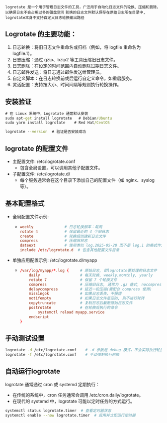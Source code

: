 `logrotate 是一个用于管理日志文件的工具，广泛用于自动化日志文件的轮换、压缩和删除，以确保日志不会占用过多的磁盘空间`
`轮换的日志文件默认保存在原始日志所在目录中, logrotate本身不支持自定义日志轮换输出路径`
## Logrotate 的主要功能：
  1. 日志轮换：将旧日志文件重命名或归档（例如，将 logfile 重命名为 logfile.1）。
  2. 日志压缩：通过 gzip、bzip2 等工具压缩旧日志文件。
  3. 日志删除：在设定的时间范围内自动删除过期日志文件。
  4. 日志邮件发送：将日志通过邮件发送给管理员。
  5. 自定义脚本：在日志轮换前或后运行自定义命令，如重启服务。
  6. 灵活配置：支持按大小、时间间隔等规则执行轮换操作。

## 安装验证

```cmd
# 在 Linux 系统中，Logrotate 通常默认安装
sudo apt-get install logrotate   # Debian/Ubuntu
sudo yarn install logrotate    # Red Hat/CentOS

logrotate --version  # 验证是否安装成功
```

## logrotate 的配置文件
- 主配置文件: /etc/logrotate.conf
  - 包含全局设置，可以调用其他子配置文件。
- 子配置文件: /etc/logrotate.d/
  - 每个服务通常会在这个目录下添加自己的配置文件（如 nginx、syslog 等）。
 
## 基本配置格式
- 全局配置文件示例:
  - ```conf
    weekly              # 日志轮换频率：每周
    rotate 4            # 保留最近的 4 个旧日志
    create              # 轮换后创建新日志文件
    compress            # 压缩旧日志
    dateext             # 使用类似 log.2025-05-28 而不是 log.1 的格式作为备份后缀
    include /etc/logrotate.d  # 包含其他配置文件目录
    ```
- 单独应用配置示例: /etc/logrotate.d/myapp
  - ```conf
    /var/log/myapp/*.log {     # 原始日志, 即logrotate要处理的日志文件
        daily                  # 每天轮换, weekly,monthly, yearly
        rotate 7               # 保留 7 个轮换文件
        compress               # 压缩旧日志, 通常为 .gz 格式, nocompress(不压缩旧日志)
        delaycompress          # 延迟一轮压缩(需配合 compress 使用)
        missingok              # 如果日志丢失，不报错
        notifempty             # 如果日志文件是空的, 则不进行轮转
        copytruncate           # 复制日志后截断原始日志文件
        postrotate             # 在轮换后执行的命令
            systemctl reload myapp.service
        endscript
    }
    ```

## 手动测试设置
```bash
logrotate -d /etc/logrotate.conf    # -d 参数是 debug 模式，不会实际执行轮换
logrotate -f /etc/logrotate.conf    # 手动强制执行轮换
```

## 自动运行logrotate
logrotate 通常通过 cron 或 systemd 定期执行：
- 在传统的系统中，cron 任务通常会调用 /etc/cron.daily/logrotate。
- 在现代的 systemd 中，logrotate 可能以定时任务的方式运行。
```bash
systemctl status logrotate.timer  # 查看定时器状态
systemctl enable --now logrotate.timer  # 启用并立即运行定时器
```
